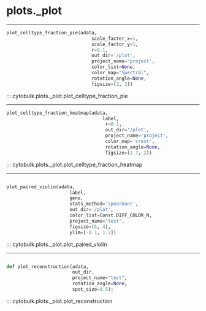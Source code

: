 # plots._plot

----------
```python
plot_celltype_fraction_pie(adata,
                               scale_facter_x=1,
                               scale_factor_y=1,
                               r=0.1,
                               out_dir='/plot',
                               project_name='project',
                               color_list=None,
                               color_map="Spectral",
                               rotation_angle=None,
                               figsize=(2, 2))
```
::: cytobulk.plots._plot.plot_celltype_fraction_pie

----------
```python
plot_celltype_fraction_heatmap(adata,
                                   label,
                                    r=0.1,
                                    out_dir='/plot',
                                    project_name='project',
                                    color_map='crest',
                                    rotation_angle=None,
                                    figsize=(2.7, 2))
```
::: cytobulk.plots._plot.plot_celltype_fraction_heatmap

----------
```python

plot_paired_violin(adata,
                       label,
                       gene,
                       stats_method='spearmanr',
                       out_dir='/plot',
                       color_list=Const.DIFF_COLOR_N,
                       project_name="test",
                       figsize=(6, 4),
                       ylim=[-0.1, 1.2])
```
::: cytobulk.plots._plot.plot_paired_violin

----------
```python

def plot_reconstruction(adata,
                        out_dir,
                        project_name="test",
                        rotation_angle=None,
                        spot_size=0.5):
```
::: cytobulk.plots._plot.plot_reconstruction
